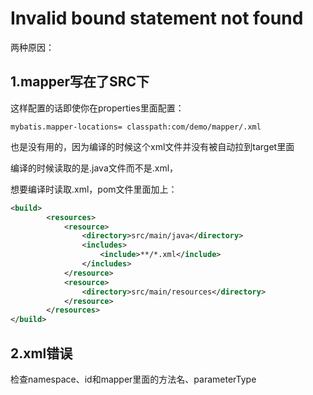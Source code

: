 # **Invalid** **bound** **statement** not found

两种原因：

## 1.mapper写在了SRC下

这样配置的话即使你在properties里面配置：

~~~properties
mybatis.mapper-locations= classpath:com/demo/mapper/.xml
~~~

也是没有用的，因为编译的时候这个xml文件并没有被自动拉到target里面

编译的时候读取的是.java文件而不是.xml，

想要编译时读取.xml，pom文件里面加上：

~~~xml
<build>
		<resources>
            <resource>
                <directory>src/main/java</directory>
                <includes>
                    <include>**/*.xml</include>
                </includes>
            </resource>
            <resource>
                <directory>src/main/resources</directory>
            </resource>
        </resources>
</build>
~~~

## 2.xml错误

检查namespace、id和mapper里面的方法名、parameterType